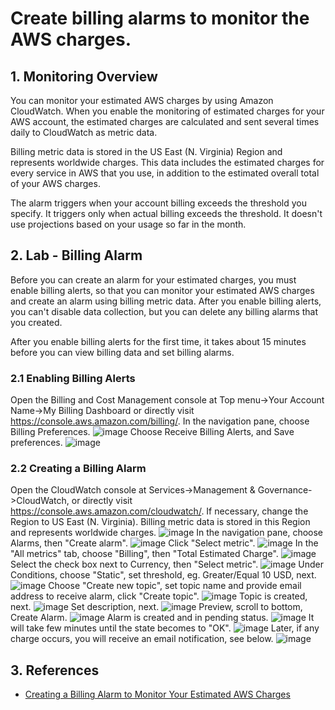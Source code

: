 # Create billing alarms to monitor the AWS charges.

## 1. Monitoring Overview
You can monitor your estimated AWS charges by using Amazon CloudWatch. When you enable the monitoring of estimated charges for your AWS account, the estimated charges are calculated and sent several times daily to CloudWatch as metric data.

Billing metric data is stored in the US East (N. Virginia) Region and represents worldwide charges. This data includes the estimated charges for every service in AWS that you use, in addition to the estimated overall total of your AWS charges.

The alarm triggers when your account billing exceeds the threshold you specify. It triggers only when actual billing exceeds the threshold. It doesn't use projections based on your usage so far in the month.

## 2. Lab - Billing Alarm
Before you can create an alarm for your estimated charges, you must enable billing alerts, so that you can monitor your estimated AWS charges and create an alarm using billing metric data. After you enable billing alerts, you can't disable data collection, but you can delete any billing alarms that you created.

After you enable billing alerts for the first time, it takes about 15 minutes before you can view billing data and set billing alarms.
### 2.1 Enabling Billing Alerts
Open the Billing and Cost Management console at Top menu->Your Account Name->My Billing Dashboard or directly visit https://console.aws.amazon.com/billing/. In the navigation pane, choose Billing Preferences.
![image](./images/cloud/4102/billing-dashboard.png)
Choose Receive Billing Alerts, and Save preferences.
![image](./images/cloud/4102/billing-preferences.png)

### 2.2 Creating a Billing Alarm
Open the CloudWatch console at Services->Management & Governance->CloudWatch, or directly visit https://console.aws.amazon.com/cloudwatch/. If necessary, change the Region to US East (N. Virginia). Billing metric data is stored in this Region and represents worldwide charges.
![image](./images/cloud/4102/cloudwatch.png)
In the navigation pane, choose Alarms, then "Create alarm".
![image](./images/cloud/4102/alarms.png)
Click "Select metric".
![image](./images/cloud/4102/select-metric.png)
In the "All metrics" tab, choose "Billing", then "Total Estimated Charge".
![image](./images/cloud/4102/total-estimated-charge.png)
Select the check box next to Currency, then "Select metric".
![image](./images/cloud/4102/estimated-charges.png)
Under Conditions, choose "Static", set threshold, eg. Greater/Equal 10 USD, next.
![image](./images/cloud/4102/threshold.png)
Choose "Create new topic", set topic name and provide email address to receive alarm, click "Create topic".
![image](./images/cloud/4102/create-topic.png)
Topic is created, next.
![image](./images/cloud/4102/create-topic-2.png)
Set description, next.
![image](./images/cloud/4102/alarm-description.png)
Preview, scroll to bottom, Create Alarm.
![image](./images/cloud/4102/preview.png)
Alarm is created and in pending status.
![image](./images/cloud/4102/alarm-pending.png)
It will take few minutes until the state becomes to "OK".
![image](./images/cloud/4102/alarm-done.png)
Later, if any charge occurs, you will receive an email notification, see below.
![image](./images/cloud/4102/bill_statement.png)

## 3. References
* [Creating a Billing Alarm to Monitor Your Estimated AWS Charges](https://docs.aws.amazon.com/AmazonCloudWatch/latest/monitoring/monitor_estimated_charges_with_cloudwatch.html)